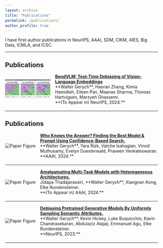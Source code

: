 ```yaml
---
layout: archive
title: "Publications"
permalink: /publications/
author_profile: true
---
```


I have first-author publications in NeurIPS, AAAI, SDM, CIKM, AIES, Big Data, ICMLA, and ICSC.

---

## Publications

<!-- Paper 1 -->
<div style="display: flex; align-items: center; margin-bottom: 20px;">
  <div style="flex-shrink: 0; margin-right: 15px;">
    <img src="..\images\bend_fig.png" alt="Paper Figure" width="150px">
  </div>
  <div>
    <strong><a href="">BendVLM: Test-Time Debiasing of Vision-Language
Embeddings</a></strong><br>
    **Walter Gerych**, Haoran Zhang, Kimia Hamidieh, Eileen Pan, Maanas Sharma, Thomas Hartvigsen, Marzyeh Ghassemi.<br>
    **(To Appear in) NeurIPS, 2024.**
  </div>
</div>

---

## Publications

<!-- Paper 1 -->
<div style="display: flex; align-items: center; margin-bottom: 20px;">
  <div style="flex-shrink: 0; margin-right: 15px;">
    <img src="..\images\bio-photo-2.jpg" alt="Paper Figure" width="150px">
  </div>
  <div>
    <strong><a href="https://research.ibm.com/publications/who-knows-the-answer-finding-the-best-model-and-prompt-for-each-query-using-confidence-based-search#">Who Knows the Answer? Finding the Best Model & Prompt Using Confidence-Based Search.</a></strong><br>
    **Walter Gerych**, Yara Rizk, Vatche Isahagian, Vinod Muthusamy, Evelyn Duesterwald, Praveen Venkateswaran.<br>
    **AAAI, 2024.**
  </div>
</div>

---

<!-- Paper 2 -->
<div style="display: flex; align-items: center; margin-bottom: 20px;">
  <div style="flex-shrink: 0; margin-right: 15px;">
    <img src="link-to-figure2.jpg" alt="Paper Figure" width="150px">
  </div>
  <div>
    <strong><a href="#">Amalgamating Multi-Task Models with Heterogeneous Architectures.</a></strong><br>
    Jidapa Thadajarassiri, **Walter Gerych**, Xiangnan Kong, Elke Rundensteiner.<br>
    **(To Appear in) AAAI, 2024.**
  </div>
</div>

---

<!-- Paper 3 -->
<div style="display: flex; align-items: center; margin-bottom: 20px;">
  <div style="flex-shrink: 0; margin-right: 15px;">
    <img src="link-to-figure3.jpg" alt="Paper Figure" width="150px">
  </div>
  <div>
    <strong><a href="https://proceedings.neurips.cc/paper_files/paper/2023/file/8d7060b2ee6ff728692398783e3d59d1-Paper-Conference.pdf">Debiasing Pretrained Generative Models By Uniformly Sampling Semantic Attributes.</a></strong><br>
    **Walter Gerych**, Kevin Hickey, Luke Buquicchio, Kavin Chandrasekaran, Abdulaziz Alajaji, Emmanuel Agu, Elke Rundensteiner.<br>
    **NeurIPS, 2023.**
  </div>
</div>

---

<!-- Continue with more papers -->


